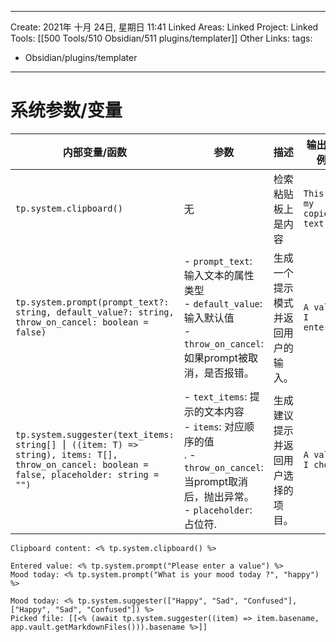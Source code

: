 
---
Create: 2021年 十月 24日, 星期日 11:41
Linked Areas: 
Linked Project:
Linked Tools: [[500 Tools/510 Obsidian/511 plugins/templater]]
Other  Links: 
tags: 
  - Obsidian/plugins/templater

---


# 系统参数/变量

| 内部变量/函数                                                | 参数                                                         | 描述                               | 输出示例                 |
| ------------------------------------------------------------ | ------------------------------------------------------------ | ---------------------------------- | ------------------------ |
| `tp.system.clipboard()`                                      | 无                                                           | 检索粘贴板上是内容                 | `This is my copied text` |
| `tp.system.prompt(prompt_text?: string, default_value?: string, throw_on_cancel: boolean = false)` | - `prompt_text`: 输入文本的属性类型<br> - `default_value`: 输入默认值<br> - `throw_on_cancel`: 如果prompt被取消，是否报错。 | 生成一个提示模式并返回用户的输入。 | `A value I entered`      |
| `tp.system.suggester(text_items: string[] ⎮ ((item: T) => string), items: T[], throw_on_cancel: boolean = false, placeholder: string = "")` | - `text_items`: 提示的文本内容<br>- `items`: 对应顺序的值<br>. - `throw_on_cancel`: 当prompt取消后，抛出异常。<br> - `placeholder`: 占位符. | 生成建议提示并返回用户选择的项目。 | `A value I chose`        |





```
Clipboard content: <% tp.system.clipboard() %>

Entered value: <% tp.system.prompt("Please enter a value") %>
Mood today: <% tp.system.prompt("What is your mood today ?", "happy") %>

Mood today: <% tp.system.suggester(["Happy", "Sad", "Confused"], ["Happy", "Sad", "Confused"]) %>
Picked file: [[<% (await tp.system.suggester((item) => item.basename, app.vault.getMarkdownFiles())).basename %>]]
```

